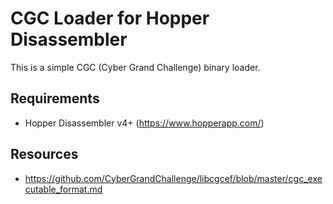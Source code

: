 # CGC Loader for Hopper Disassembler

This is a simple CGC (Cyber Grand Challenge) binary loader.

## Requirements

* Hopper Disassembler v4+ (https://www.hopperapp.com/)

## Resources

* https://github.com/CyberGrandChallenge/libcgcef/blob/master/cgc_executable_format.md